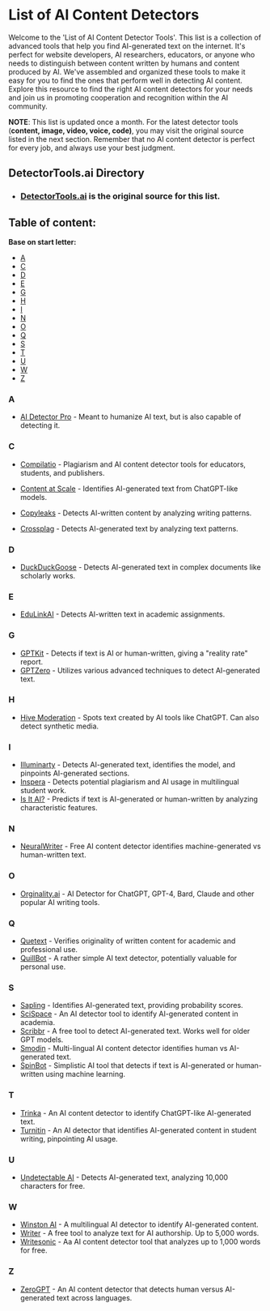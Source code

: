 # List of AI Content Detectors

Welcome to the 'List of AI Content Detector Tools'. This list is a collection of advanced tools that help you find AI-generated text on the internet. It's perfect for website developers, AI researchers, educators, or anyone who needs to distinguish between content written by humans and content produced by AI. We've assembled and organized these tools to make it easy for you to find the ones that perform well in detecting AI content. Explore this resource to find the right AI content detectors for your needs and join us in promoting cooperation and recognition within the AI community.

**NOTE**: This list is updated once a month. For the latest detector tools (**content, image, video, voice, code)**, you may visit the original source listed in the next section. Remember that no AI content detector is perfect for every job, and always use your best judgment.

## DetectorTools.ai Directory
- ### [DetectorTools.ai](https://detectortools.ai) is the original source for this list.

## Table of content:
**Base on start letter:**

 - [A](#a)
 - [C](#c)
 - [D](#d)
 - [E](#e)
 - [G](#g)
 - [H](#h)
 - [I](#i)
 - [N](#n)
 - [O](#o)
 - [Q](#q)
 - [S](#s)
 - [T](#t)
 - [U](#u)
 - [W](#w)
 - [Z](#z)

 ### A
 - [AI Detector Pro](https://aidetector.pro/) - Meant to humanize AI text, but is also capable of detecting it.



 ### C
 - [Compilatio](https://www.compilatio.net/) - Plagiarism and AI content detector tools for educators, students, and publishers.
 - [Content at Scale](https://contentatscale.ai/ai-content-detector/) - Identifies AI-generated text from ChatGPT-like models.
 - [Copyleaks](https://copyleaks.com/ai-content-detector) - Detects AI-written content by analyzing writing patterns.

 - [Crossplag](https://crossplag.com/ai-content-detector/) - Detects AI-generated text by analyzing text patterns. 

 ### D
 - [DuckDuckGoose](https://www.duckduckgoose.ai/ai-text-detection/) - Detects AI-generated text in complex documents like scholarly works. 
 
 ### E
 - [EduLinkAI](https://edulinkai.com/checker-ai/) - Detects AI-written text in academic assignments. 
 
 ### G
 - [GPTKit](https://gptkit.ai/) - Detects if text is AI or human-written, giving a "reality rate" report. 
 - [GPTZero](https://gptzero.me/) - Utilizes various advanced techniques to detect AI-generated text. 

 ### H
 - [Hive Moderation](https://gptkit.ai/) - Spots text created by AI tools like ChatGPT. Can also detect synthetic media.

 ### I
 - [Illuminarty](https://illuminarty.ai/en/text/ai-generated-text-detection.html/) - Detects AI-generated text, identifies the model, and pinpoints AI-generated sections.
 - [Inspera](https://www.inspera.com/inspera-originality/) - Detects potential plagiarism and AI usage in multilingual student work. 
 - [Is It AI?](https://isitai.com/ai-text-detector/) - Predicts if text is AI-generated or human-written by analyzing characteristic features.

 ### N
 - [NeuralWriter](https://neuralwriter.com/content-detector-tool/) - Free AI content detector identifies machine-generated vs human-written text.
 
 ### O
  - [Orginality.ai](https://originality.ai/ai-checker/) - AI Detector for ChatGPT, GPT-4, Bard, Claude and other popular AI writing tools.

 ### Q
  - [Quetext](https://www.quetext.com/ai-detector/) - Verifies originality of written content for academic and professional use. 
  - [QuillBot](https://quillbot.com/ai-content-detector/) - A rather simple AI text detector, potentially valuable for personal use. 

 ### S
  - [Sapling](https://sapling.ai/ai-content-detector/) - Identifies AI-generated text, providing probability scores. 
  - [SciSpace](https://typeset.io/ai-detector) -  An AI detector tool to identify AI-generated content in academia.
  - [Scribbr](https://www.scribbr.com/ai-detector/) - A free tool to detect AI-generated text. Works well for older GPT models. 
  - [Smodin](https://smodin.io/ai-content-detector) - Multi-lingual AI content detector identifies human vs AI-generated text. 
  - [SpinBot](https://spinbot.com/ai-content-detector) - Simplistic AI tool that detects if text is AI-generated or human-written using machine learning. 

 ### T
  - [Trinka](https://www.trinka.ai/ai-content-detector/) - An AI content detector to identify ChatGPT-like AI-generated text. 
  - [Turnitin](https://www.turnitin.com/solutions/topics/ai-writing/ai-detector/) - An AI detector that identifies AI-generated content in student writing, pinpointing AI usage.


 ### U
   - [Undetectable AI](https://undetectable.ai/) - Detects AI-generated text, analyzing 10,000 characters for free.

 ### W
   - [Winston AI](https://gowinston.ai/) - A multilingual AI detector to identify AI-generated content. 
   - [Writer](https://writer.com/ai-content-detector/) - A free tool to analyze text for AI authorship. Up to 5,000 words.
   - [Writesonic](https://writesonic.com/ai-content-detector) - Aa AI content detector tool that analyzes up to 1,000 words for free.

 ### Z
- [ZeroGPT](https://www.zerogpt.com/) - An AI content detector that detects human versus AI-generated text across languages.

